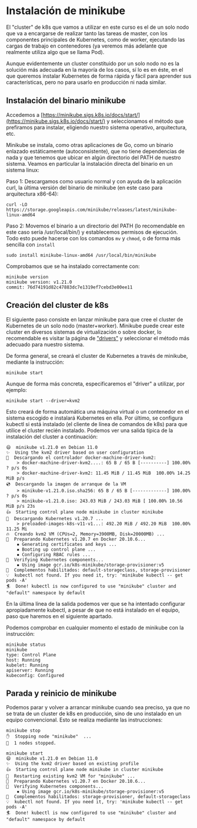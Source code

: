 # Instalación de minikube

El "cluster" de k8s que vamos a utilizar en este curso es el de un
solo nodo que va a encargarse de realizar tanto las tareas de master,
con los componentes principales de Kubernetes, como de worker,
ejecutando las cargas de trabajo en contenedores (ya veremos más
adelante que realmente utiliza algo que se llama Pod). 

Aunque
evidentemente un cluster constituido por un solo nodo no es la
solución más adecuada en la mayoría de los casos, sí lo es en éste, en
el que queremos instalar Kubernetes de forma rápida y fácil para
aprender sus características, pero no para usarlo en producción ni
nada similar.

## Instalación del binario minikube

Accedemos a
[https://minikube.sigs.k8s.io/docs/start/](https://minikube.sigs.k8s.io/docs/start/)
y seleccionamos el método que prefiramos para instalar, eligiendo
nuestro sistema operativo, arquitectura, etc.

Minikube se instala, como otras aplicaciones de Go, como un binario
enlazado estáticamente (autoconsistente), que no tiene dependencias de
nada y que tenemos que ubicar en algún directorio del PATH de nuestro
sistema. Veamos en particular la instalación directa del binario en un
sistema linux:

Paso 1: Descargamos como usuario normal y con ayuda de la aplicación
curl, la última versión del binario de minikube (en este caso para
arquitectura x86-64):

    curl -LO https://storage.googleapis.com/minikube/releases/latest/minikube-linux-amd64

Paso 2: Movemos el binario a un directorio del PATH (lo recomendable
en este caso sería /usr/local/bin/) y establecemos permisos de
ejecución. Todo esto puede hacerse con los comandos `mv` y `chmod`, o
de forma más sencilla con `install`

    sudo install minikube-linux-amd64 /usr/local/bin/minikube

Comprobamos que se ha instalado correctamente con:

    minikube version
    minikube version: v1.21.0
    commit: 76d74191d82c47883dc7e1319ef7cebd3e00ee11

## Creación del cluster de k8s

El siguiente paso consiste en lanzar minikube para que cree el cluster
de Kubernetes de un solo nodo (master+worker). Minikube puede crear
este cluster en diversos sistemas de virtualización o sobre docker, lo
recomendable es visitar la página de
["drivers"](https://minikube.sigs.k8s.io/docs/drivers/) y seleccionar
el método más adecuado para nuestro sistema.

De forma general, se creará el cluster de Kubernetes a través de
minikube, mediante la instrucción:

    minikube start

Aunque de forma más concreta, especificaremos el "driver" a utilizar,
por ejemplo:

    minikube start --driver=kvm2

Esto creará de forma automática una máquina virtual o un contenedor en
el sistema escogido e instalará Kubernetes en ella. Por último, se
configura kubectl si está instalado (el cliente de línea de comandos
de k8s) para que utilice el cluster recién instalado. Podemos ver una
salida típica de la instalación del cluster a continuación:

```
😄  minikube v1.21.0 en Debian 11.0
✨  Using the kvm2 driver based on user configuration
💾  Descargando el controlador docker-machine-driver-kvm2:
    > docker-machine-driver-kvm2....: 65 B / 65 B [----------] 100.00% ? p/s 0s
    > docker-machine-driver-kvm2: 11.45 MiB / 11.45 MiB  100.00% 14.25 MiB p/s
💿  Descargando la imagen de arranque de la VM
    > minikube-v1.21.0.iso.sha256: 65 B / 65 B [-------------] 100.00% ? p/s 0s
    > minikube-v1.21.0.iso: 243.03 MiB / 243.03 MiB [ 100.00% 10.56 MiB p/s 23s
👍  Starting control plane node minikube in cluster minikube
💾  Descargando Kubernetes v1.20.7 ...
    > preloaded-images-k8s-v11-v1...: 492.20 MiB / 492.20 MiB  100.00% 11.25 Mi
🔥  Creando kvm2 VM (CPUs=2, Memory=3900MB, Disk=20000MB) ...
🐳  Preparando Kubernetes v1.20.7 en Docker 20.10.6...
    ▪ Generating certificates and keys ...
    ▪ Booting up control plane ...
    ▪ Configuring RBAC rules ...
🔎  Verifying Kubernetes components...
    ▪ Using image gcr.io/k8s-minikube/storage-provisioner:v5
🌟  Complementos habilitados: default-storageclass, storage-provisioner
💡  kubectl not found. If you need it, try: 'minikube kubectl -- get pods -A'
🏄  Done! kubectl is now configured to use "minikube" cluster and "default" namespace by default
```

En la última línea de la salida podemos ver que se ha intentado
configurar apropiadamente kubectl, a pesar de que no está instalado en
el equipo, paso que haremos en el siguiente apartado.

Podemos comprobar en cualquier momento el estado de minikube con la
instrucción:

```
minikube status
minikube
type: Control Plane
host: Running
kubelet: Running
apiserver: Running
kubeconfig: Configured
```

## Parada y reinicio de minikube

Podemos parar y volver a arrancar minikube cuando sea preciso, ya que
no se trata de un cluster de k8s en producción, sino de uno instalado
en un equipo convencional. Esto se realiza mediante las instrucciones:

```
minikube stop
✋  Stopping node "minikube"  ...
🛑  1 nodes stopped.
```

```
minikube start
😄  minikube v1.21.0 en Debian 11.0
✨  Using the kvm2 driver based on existing profile
👍  Starting control plane node minikube in cluster minikube
🔄  Restarting existing kvm2 VM for "minikube" ...
🐳  Preparando Kubernetes v1.20.7 en Docker 20.10.6...
🔎  Verifying Kubernetes components...
    ▪ Using image gcr.io/k8s-minikube/storage-provisioner:v5
🌟  Complementos habilitados: storage-provisioner, default-storageclass
💡  kubectl not found. If you need it, try: 'minikube kubectl -- get pods -A'
🏄  Done! kubectl is now configured to use "minikube" cluster and "default" namespace by default
```
